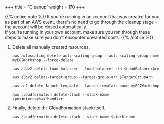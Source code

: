 +++
title = "Cleanup"
weight = 170
+++

{{% notice note %}}
If you're running in an account that was created for you as part of an AWS event, there's no need to go through the cleanup stage - the account will be closed automatically.\
If you're running in your own account, make sure you run through these steps to make sure you don't encounter unwanted costs.
{{% /notice %}}


1. Delete all manually created resources.

	```
	aws autoscaling delete-auto-scaling-group --auto-scaling-group-name myEC2Workshop --force-delete
		
	aws elbv2 delete-load-balancer --load-balancer-arn $LoadBalancerArn
	
	aws elbv2 delete-target-group --target-group-arn $TargetGroupArn
	
	aws ec2 delete-launch-template --launch-template-name myEC2Workshop

	aws cloudformation delete-stack --stack-name spotinterruptionhandler

	```
	
1. Finally, delete the CloudFormation stack itself.
	
	```
	aws cloudformation delete-stack --stack-name $stack_name
	```
